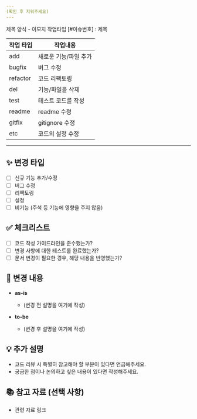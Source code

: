 ```yaml
---
(확인 후 지워주세요)
---
```

제목 양식 - 이모지 작업타입 [#이슈번호] : 제목

|작업 타입|작업내용 |
| --- | --- |
| add | 새로운 기능/파일 추가 |
| bugfix | 버그 수정 |
| refactor | 코드 리팩토링 |
| del | 기능/파일을 삭제 |
| test | 테스트 코드를 작성 |
| readme | readme 수정 |
| gitfix | gitignore 수정 |
| etc | 코드외 설정 수정 |

---

## ✨ 변경 타입
* [ ] 신규 기능 추가/수정
* [ ] 버그 수정
* [ ] 리팩토링
* [ ] 설정
* [ ] 비기능 (주석 등 기능에 영향을 주지 않음)

## ✅ 체크리스트

* [ ] 코드 작성 가이드라인을 준수했는가?
* [ ] 변경 사항에 대한 테스트를 완료했는가?
* [ ] 문서 변경이 필요한 경우, 해당 내용을 반영했는가?

## 🚀 변경 내용
* **as-is**
  * (변경 전 설명을 여기에 작성)

* **to-be**
  * (변경 후 설명을 여기에 작성)

## 💡 추가 설명

* 코드 리뷰 시 특별히 참고해야 할 부분이 있다면 언급해주세요.
* 궁금한 점이나 논의하고 싶은 내용이 있다면 작성해주세요.

## 📚 참고 자료 (선택 사항)

* 관련 자료 링크
